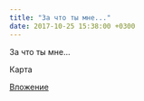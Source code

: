 ```yaml
---
title: "За что ты мне..."
date: 2017-10-25 15:38:00 +0300
---
```


За что ты мне...

Карта

[Вложение](https://vk.com/photo41076938_456242161)
